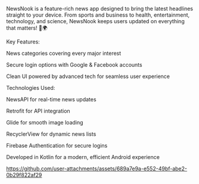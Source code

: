 NewsNook is a feature-rich news app designed to bring the latest headlines straight to your device. From sports and business to health, entertainment, technology, and science, NewsNook keeps users updated on everything that matters! 📰🌍

Key Features:

News categories covering every major interest

Secure login options with Google & Facebook accounts

Clean UI powered by advanced tech for seamless user experience


Technologies Used:

NewsAPI for real-time news updates

Retrofit for API integration

Glide for smooth image loading

RecyclerView for dynamic news lists

Firebase Authentication for secure logins

Developed in Kotlin for a modern, efficient Android experience

https://github.com/user-attachments/assets/689a7e9a-e552-49bf-abe2-0b29f822af29

